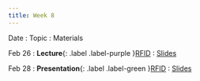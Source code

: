 ```yaml
---
title: Week 8
---
```


Date
: Topic
  : Materials

Feb 26
: **Lecture**{: .label .label-purple }[RFID](#)
  : [Slides](#)

Feb 28
: **Presentation**{: .label .label-green }[RFID](#)
  : [Slides](#)
